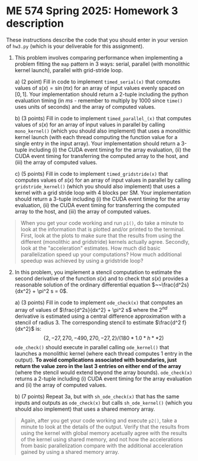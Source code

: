 # ME 574 Spring 2025: Homework 3 description

These instructions describe the code that you should enter in your version of `hw3.py` (which is your deliverable for this assignment).

1. This problem involves comparing performance when implementing a problem fitting the `map` pattern in 3 ways: serial, parallel (with monolithic kernel launch), parallel with grid-stride loop.

   a) (2 point) Fill in code to implement `timed_serial(x)` that computes values of $s(x) = \sin(\pi x)$ for an array of input values evenly spaced on $[0,1]$. Your implementation should return a 2-tuple including the python evaluation timing (in  $ms$ - remember to multiply by 1000 since `time()` uses units of seconds) and the array of computed values.

   b) (3 points) Fill in code to implement `timed_parallel_(x)` that computes values of $s(x)$ for an array of input values in parallel by calling `mono_kernel()` (which you should also implement) that uses a monolithic kernel launch (with each thread computing the function value for a single entry in the input array). Your implementation should return a 3-tuple including (i) the CUDA event timing for the array evaluation, (ii) the CUDA event timing for transferring the computed array to the host, and (iii) the array of computed values.

   c) (5 points) Fill in code to implement `timed_gridstride(x)` that computes values of $s(x)$ for an array of input values in parallel by calling `gridstride_kernel()` (which you should also implement) that uses a kernel with a grid stride loop with 4 blocks per SM. Your implementation should return a 3-tuple including (i) the CUDA event timing for the array evaluation, (ii) the CUDA event timing for transferring the computed array to the host, and (iii) the array of computed values.

> When you get your code working and run `p1()`, do take a minute to look at the information that is plotted and/or printed to the terminal. First, look at the plots to make sure that the results from using the different (monolithic and gridstride) kernels actually agree. Secondly, look at the "acceleration" estimates. How much did basic parallelization speed up your computations? How much additional speedup was achieved by using a gridstride loop?


2. In this problem, you implement a stencil computation to estimate the second derivative of the function $s(x)$ and to check that $s(x)$ provides a reasonable solution of the ordinary differential equation $~~\frac{d^2s}{dx^2} + \pi^2 s = 0$.

	a) (3 points) Fill in code to implement `ode_check(x)` that computes an array of values of $\frac{d^2s}{dx^2} + \pi^2 s$ where the $2^{nd}$ derivative is estimated using a central difference approximation with a stencil of radius 3. The corresponding stencil to estimate $\frac{d^2 f}{dx^2}$ is:
	$$\{2, -27, 270, -490, 270, -27, 2\}/(180*1.0*h**2)$$ 
	`ode_check()` should execute in parallel calling `ode_kernel()` that launches a monolithic kernel (where each thread computes 1 entry in the output). __To avoid complications associated with boundaries, just return the value zero in the last 3 entries on either end of the array__ (where the stencil would extend beyond the array bounds). `ode_check(x)` returns a 2-tuple including (i) CUDA event timing for the array evaluation and (ii) the array of computed values.

	b) (7 points) Repeat 3a, but with `sh_ode_check(x)` that has the same inputs and outputs as `ode_check(x)` but calls `sh_ode_kernel()` (which you should also implement) that uses a shared memory array.

> Again, after you get your code working and execute `p2()`, take a minute to look at the details of the output. Verify that the results from using the kernel with global memory acetually agree with the results of the kernel using shared memory, and not how the accelerations from basic parallelization compare with the additional acceleration gained by using a shared memory array.

